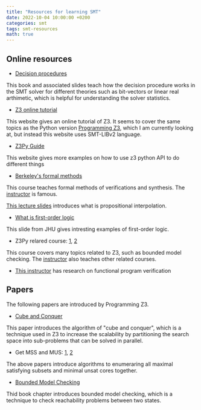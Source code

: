 ```yaml
---
title: "Resources for learning SMT"
date: 2022-10-04 10:00:00 +0200
categories: smt
tags: smt-resources
math: true
---
```


## Online resources

- [Decision procedures](http://www.decision-procedures.org/)

This book and associated slides teach how the decision procedure works in the SMT solver for different theories such as bit-vectors or linear real arthimetic, which is helpful for understanding the solver statistics.

- [Z3 online tutorial](https://microsoft.github.io/z3guide/docs/logic/basiccommands/)

This website gives an online tutorial of Z3. It seems to cover the same topics as the Python version [Programming Z3](https://theory.stanford.edu/~nikolaj/programmingz3.html#sec-transitive-closure), which I am currently looking at, but instead this website uses SMT-LIBv2 language.

- [Z3Py Guide](https://ericpony.github.io/z3py-tutorial/guide-examples.htm)

This website gives more examples on how to use z3 python API to do different things

- [Berkeley's formal methods](https://people.eecs.berkeley.edu/~sseshia/219c/)

This course teaches formal methods of verifications and synthesis. The [instructor](https://people.eecs.berkeley.edu/~sseshia/#talks) is famous.

[This lecture slides](https://people.eecs.berkeley.edu/~sseshia/219c/lectures/Interpolation.pdf) introduces what is propositional interpolation.

- [What is first-order logic](https://www.cs.jhu.edu/~phi/ai/slides/lecture-first-order-logic.pdf)

This slide from JHU gives intresting examples of first-order logic.

- Z3Py relared course: [1](https://www.cs.tau.ac.il/~msagiv/courses/software-productivity19.html), [2](https://www.cs.tau.ac.il/~msagiv/courses/asv/)

This course covers many topics related to Z3, such as bounded model checking. The [instructor](https://www.cs.tau.ac.il/~msagiv/#courses) also teaches other related courses.

- [This instructor](https://www.cs.tsukuba.ac.jp/~uhiro/) has research on functional program verification



## Papers

The following papers are introduced by Programming Z3.

- [Cube and Conquer](https://www.cs.utexas.edu/~marijn/publications/cube.pdf)

This paper introduces the algorithm of "cube and conquer", which is a technique used in Z3 to increase the scalability by partitioning the search space into sub-problems that can be solved in parallel.

- Get MSS and MUS: [1](https://www.ijcai.org/proceedings/2018/0188.pdf), [2](https://link.springer.com/content/pdf/10.1007/978-3-642-38171-3_11.pdf)

The above papers introduce algorithms to enumeraring all maximal satisfying subsets and minimal unsat cores together.

- [Bounded Model Checking](https://ebooks.iospress.nl/publication/4999)

Thid book chapter introduces bounded model checking, which is a technique to check reachability problems between two states. 

